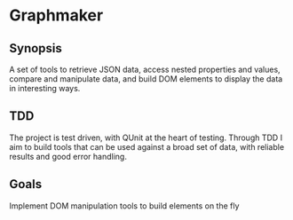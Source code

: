 # Graphmaker

## Synopsis

A set of tools to retrieve JSON data, access nested properties and values, compare and manipulate data, and build DOM elements to display the data in interesting ways. 

## TDD 

The project is test driven, with QUnit at the heart of testing. Through TDD I aim to build tools that can be used against a broad set of data, with reliable results and good error handling.

## Goals

Implement DOM manipulation tools to build elements on the fly
